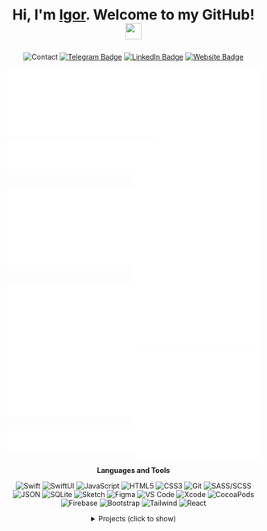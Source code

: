 <h1 align="center">Hi, I'm <a href="https://igorcodes.ru/" target="_blank">Igor</a>. Welcome to my GitHub!
<img src="https://github.com/blackcater/blackcater/raw/main/images/Hi.gif" height="32" width="32"/></h1>

<div align="center">
 
  <picture>![Contact](https://img.shields.io/badge/-CONTACTS:-FF122E?style=flat&logo=maildotru&logoColor=white)</picture>
  [![Telegram Badge](https://img.shields.io/badge/-@artexhib1t-229ED9?style=flat&logo=Telegram&logoColor=white)](https://t.me/artexhib1t)
  [![LinkedIn Badge](https://img.shields.io/badge/-Igor_Volkov-0e76a8?style=flat&logo=LinkedIn&logoColor=white)](https://www.linkedin.com/in/igorvo1kov)
  [![Website Badge](https://img.shields.io/badge/-igorcodes.ru-9e7d5b?style=flat&logo=Safari&logoColor=white)](https://igorcodes.ru)
 
</div>

<picture><img src="/metrics.classic.svg" align="top" alt="Profile Statistics" width="58%"></picture><picture><img src="/metrics.plugin.isocalendar.fullyear.svg" align="top" alt="Commits amount" width="42%"></picture>
<picture><img src="/metrics.plugin.topics.svg" align="top" alt="Topics starred" width="50%"></picture><picture><img src="/metrics.plugin.languages.indepth.svg" align="top" alt="Languages Used" width="50%"></picture>
<picture><img src="/metrics.plugin.stackoverflow.svg" align="top" alt="Stackoverflow stats" width="50%"></picture><picture><img src="/metrics.plugin.habits.charts.svg" align="top" alt="Habits" width="50%"></picture>
<picture><img src="/metrics.plugin.leetcode.svg" align="top" alt="Leetcode stats" width="50%"></picture><picture><img src="/metrics.plugin.activity.svg" align="top" alt="Recent activity" width="50%"></picture>
<picture><img src="/metrics.plugin.repositories.svg" align="top" alt="Repos" width="50%"></picture><picture><img src="/metrics.plugin.stars.svg" align="top" alt="Repos starred" width="50%"></picture>
<picture><img src="/metrics.plugin.music.playlist.svg" align="top" alt="Random track from Apple Music" width="50%"></picture><picture><img src="/metrics.plugin.achievements.compact.svg" align="top" alt="Achievements" width="50%"></picture>

 <div align="center">
  
  **Languages and Tools**
  
![Swift](https://img.shields.io/badge/-UIKit-orange?style=flat&logo=swift&logoColor=ffffff)
![SwiftUI](https://img.shields.io/badge/-SwiftUI-01C5DD?style=flat&logo=swift&logoColor=ffffff)
![JavaScript](https://img.shields.io/badge/-JavaScript-%23ECD83E?style=flat&logo=javascript&logoColor=black)
![HTML5](https://img.shields.io/badge/-HTML5-%23E34C26?style=flat&logo=html5&logoColor=ffffff)
![CSS3](https://img.shields.io/badge/-CSS3-%23197CBE?style=flat&logo=css3)
![Git](https://img.shields.io/badge/-Git-%23ED5A47?style=flat&logo=git&logoColor=%23ffffff)
![SASS/SCSS](https://img.shields.io/badge/-SASS/SCSS-%23CF649A?style=flat&logo=sass&logoColor=%23ffffff)
![JSON](https://img.shields.io/badge/-JSON-414141?style=flat&logo=JSON&logoColor=ffffff)
![SQLite](https://img.shields.io/badge/-SQLite-2B8CCC?style=flat&logo=SQLite&logoColor=ffffff)
![Sketch](https://img.shields.io/badge/-Sketch-%23FDAD00?style=flat&logo=sketch&logoColor=ffffff)
![Figma](https://img.shields.io/badge/-Figma-9C56F6?style=flat&logo=figma&logoColor=ffffff)
![VS Code](https://img.shields.io/badge/-VSCode-%230066B8?style=flat&logo=visual-studio-code)
![Xcode](https://img.shields.io/badge/-Xcode-1897EA?style=flat&logo=xcode&logoColor=ffffff)
![CocoaPods](https://img.shields.io/badge/-CocoaPods-EF2A00?style=flat&logo=CocoaPods&logoColor=ffffff)
![Firebase](https://img.shields.io/badge/-Firebase-FEA512?style=flat&logo=Firebase&logoColor=ffffff)
![Bootstrap](https://img.shields.io/badge/-Bootstrap-712CF8?style=flat&logo=Bootstrap&logoColor=ffffff)
![Tailwind](https://img.shields.io/badge/-Tailwind-38B7EF?style=flat&logo=Tailwind-CSS&logoColor=ffffff)
![React](https://img.shields.io/badge/React-61DAFB?logo=React&logoColor=black)

<details>
<summary>Projects (click to show)</summary>
    
|  |  |
| ------------- | ------------- |
| [Kursvalut](https://github.com/artexhibit/Kursvalut) - currency converter, built on **Swift (UIKit)**, <br> using **MVC** pattern, **CoreData** and much more  | [CustomNumpad](https://github.com/artexhibit/CustomNumpad) - custom keyboard view, built with <br> **XIB** and **Storyboard** as a replace for iOS stock Numpad |
| [CustomPopup](https://github.com/artexhibit/CustomPopup) - my implementation for a Popup, Apple <br> uses across the iOS system, using **XIB** and **UIKit** | [CustomUIViewWithDatePicker](https://github.com/artexhibit/CustomUIViewWithDatePicker) - practice in a custom views <br> creation, using **XIB** and **UIKit** and **UITapGestureRecognizer** |
| [ExpandableCells](https://github.com/artexhibit/ExpandableCells) - creating an expandable table view <br> cells on **UIKit** and **Transform**  | [igorcodes.ru](https://github.com/artexhibit/igorcodes.ru) - my personal website, built from scratch, <br> using **SASS/SCSS** preprocessor |
| [Project «NFT»](https://github.com/artexhibit/Fundamentals-of-algorithmization-and-programming/tree/main/HTML/Вёрстка%20HTML/Вёрстка%20NFT%20проекта%20(ПР%20№5%2027%3A12)) - built a landing page of website, <br> using basic **HTML** and **CSS**  | [Online cinema «LiveTV»](https://github.com/artexhibit/Fundamentals-of-algorithmization-and-programming/tree/main/HTML/Вёрстка%20Bootstrap/Онлайн%20кинотеатр%20LiveTV) - built a landing page of website, <br> using **Bootstrap** framework |
| [Sushi shop «Riksha»](https://github.com/artexhibit/Fundamentals-of-algorithmization-and-programming/tree/main/HTML/Вёрстка%20SASS%2CSCSS/Магазин%20суши%20Riksha) - built a landing page of website, <br> using **SASS/SCSS** preprocessor  | [Bookstore «Pages»](https://github.com/artexhibit/Fundamentals-of-algorithmization-and-programming/tree/main/HTML/Вёрстка%20Tailwind/Книжный%20магазин%20Pages) - built a landing page of website, <br> using **Tailwind** framework  |

</details>

</div>
